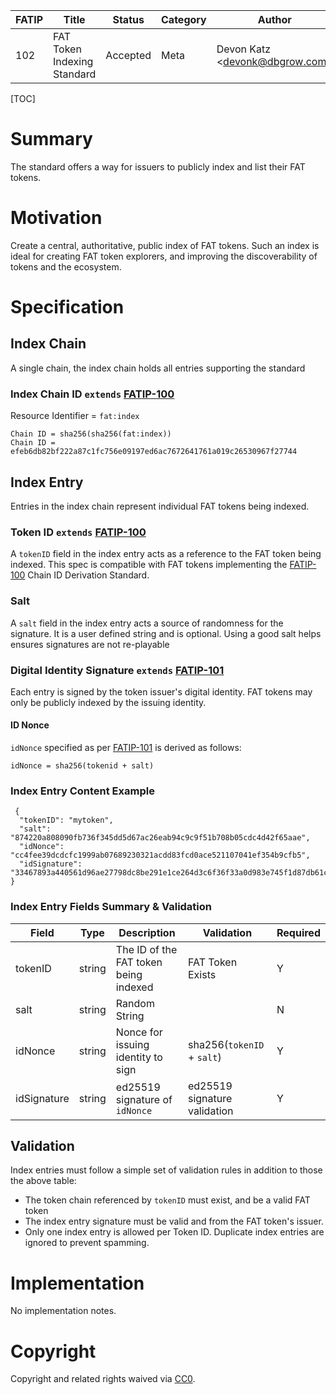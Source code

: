 | FATIP | Title                       | Status   | Category | Author                          | Created   |
| ----- | --------------------------- | -------- | -------- | ------------------------------- | --------- |
| 102   | FAT Token Indexing Standard | Accepted | Meta     | Devon Katz \<devonk@dbgrow.com> | 8-17-2018 |



[TOC]

# Summary

The standard offers a way for issuers to publicly index and list their FAT tokens.





# Motivation

Create a central, authoritative, public index of FAT tokens. Such an index is ideal for creating FAT token explorers, and improving the discoverability of tokens and the ecosystem. 





# Specification



## Index Chain

A single chain, the index chain holds all entries supporting the standard



### Index Chain ID `extends` [FATIP-100](100)

Resource Identifier = `fat:index`

```
Chain ID = sha256(sha256(fat:index))
Chain ID = efeb6db82bf222a87c1fc756e09197ed6ac7672641761a019c26530967f27744
```



## Index Entry

Entries in the index chain represent individual FAT tokens being indexed.



### Token ID `extends` [FATIP-100](100)

A `tokenID` field in the index entry acts as a reference to the FAT token being indexed. This spec is compatible with FAT tokens implementing the [FATIP-100](100) Chain ID Derivation Standard.



### Salt

A `salt` field in the index entry acts a source of randomness for the signature. It is a user defined string and is optional. Using a good salt helps ensures signatures are not re-playable



### Digital Identity Signature `extends` [FATIP-101](101)

Each entry is signed by the token issuer's digital identity. FAT tokens may only be publicly indexed by the issuing identity.



#### ID Nonce

`idNonce` specified as per [FATIP-101](101) is derived as follows:

```
idNonce = sha256(tokenid + salt)
```



### Index Entry Content Example

```
 {
  "tokenID": "mytoken",
  "salt": "874220a808090fb736f345dd5d67ac26eab94c9c9f51b708b05cdc4d42f65aae",
  "idNonce": "cc4fee39dcdcfc1999ab07689230321acdd83fcd0ace521107041ef354b9cfb5",
  "idSignature": "33467893a440561d96ae27798dc8be291e1ce264d3c6f36f33a0d983e745f1d87db61c77946fe57db3e185f548d51da85106dfec592383a556091dd45f384b0c"
}
```



### Index Entry Fields Summary & Validation

| Field       | Type   | Description                           | Validation                   | Required |
| ----------- | ------ | ------------------------------------- | ---------------------------- | -------- |
| tokenID     | string | The ID of the FAT token being indexed | FAT Token Exists             | Y        |
| salt        | string | Random String                         |                              | N        |
| idNonce     | string | Nonce for issuing identity to sign    | sha256(`tokenID` + `salt`)   | Y        |
| idSignature | string | ed25519 signature of `idNonce`        | ed25519 signature validation | Y        |



## Validation

Index entries must follow a simple set of validation rules in addition to those the above table:

- The token chain referenced by `tokenID` must exist, and be a valid FAT token
- The index entry signature must be valid and from the FAT token's issuer.
- Only one index entry is allowed per Token ID. Duplicate index entries are ignored to prevent spamming.





# Implementation

No implementation notes.





# Copyright

Copyright and related rights waived via [CC0](https://creativecommons.org/publicdomain/zero/1.0/).